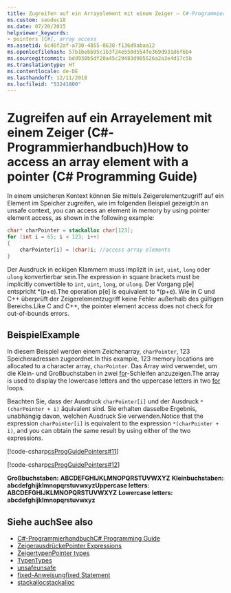 ```yaml
---
title: Zugreifen auf ein Arrayelement mit einem Zeiger – C#-Programmierhandbuch
ms.custom: seodec18
ms.date: 07/20/2015
helpviewer_keywords:
- pointers [C#], array access
ms.assetid: 6c46f2af-a730-4855-8638-f136d9abaa12
ms.openlocfilehash: 57b1bebb95c1b3f24e550d554fe369d931d6f6b4
ms.sourcegitcommit: bdd930b5df20a45c29483d905526a2a3e4d17c5b
ms.translationtype: HT
ms.contentlocale: de-DE
ms.lasthandoff: 12/11/2018
ms.locfileid: "53241800"
---
```

# <a name="how-to-access-an-array-element-with-a-pointer-c-programming-guide"></a><span data-ttu-id="3234e-102">Zugreifen auf ein Arrayelement mit einem Zeiger (C#-Programmierhandbuch)</span><span class="sxs-lookup"><span data-stu-id="3234e-102">How to access an array element with a pointer (C# Programming Guide)</span></span>

<span data-ttu-id="3234e-103">In einem unsicheren Kontext können Sie mittels Zeigerelementzugriff auf ein Element im Speicher zugreifen, wie im folgenden Beispiel gezeigt:</span><span class="sxs-lookup"><span data-stu-id="3234e-103">In an unsafe context, you can access an element in memory by using pointer element access, as shown in the following example:</span></span>

```csharp
char* charPointer = stackalloc char[123];
for (int i = 65; i < 123; i++)
{
    charPointer[i] = (char)i; //access array elements
}
```

<span data-ttu-id="3234e-104">Der Ausdruck in eckigen Klammern muss implizit in `int`, `uint`, `long` oder `ulong` konvertierbar sein.</span><span class="sxs-lookup"><span data-stu-id="3234e-104">The expression in square brackets must be implicitly convertible to `int`, `uint`, `long`, or `ulong`.</span></span> <span data-ttu-id="3234e-105">Der Vorgang p[e] entspricht \*(p+e).</span><span class="sxs-lookup"><span data-stu-id="3234e-105">The operation p[e] is equivalent to \*(p+e).</span></span> <span data-ttu-id="3234e-106">Wie in C und C++ überprüft der Zeigerelementzugriff keine Fehler außerhalb des gültigen Bereichs.</span><span class="sxs-lookup"><span data-stu-id="3234e-106">Like C and C++, the pointer element access does not check for out-of-bounds errors.</span></span>

## <a name="example"></a><span data-ttu-id="3234e-107">Beispiel</span><span class="sxs-lookup"><span data-stu-id="3234e-107">Example</span></span>

<span data-ttu-id="3234e-108">In diesem Beispiel werden einem Zeichenarray, `charPointer`, 123 Speicheradressen zugeordnet.</span><span class="sxs-lookup"><span data-stu-id="3234e-108">In this example, 123 memory locations are allocated to a character array, `charPointer`.</span></span> <span data-ttu-id="3234e-109">Das Array wird verwendet, um die Klein- und Großbuchstaben in zwei [for](../../../csharp/language-reference/keywords/for.md)-Schleifen anzuzeigen.</span><span class="sxs-lookup"><span data-stu-id="3234e-109">The array is used to display the lowercase letters and the uppercase letters in two [for](../../../csharp/language-reference/keywords/for.md) loops.</span></span>

<span data-ttu-id="3234e-110">Beachten Sie, dass der Ausdruck `charPointer[i]` und der Ausdruck `*(charPointer + i)` äquivalent sind. Sie erhalten dasselbe Ergebnis, unabhängig davon, welchen Ausdruck Sie verwenden.</span><span class="sxs-lookup"><span data-stu-id="3234e-110">Notice that the expression `charPointer[i]` is equivalent to the expression `*(charPointer + i)`, and you can obtain the same result by using either of the two expressions.</span></span>

[!code-csharp[csProgGuidePointers#11](../../../csharp/programming-guide/unsafe-code-pointers/codesnippet/CSharp/how-to-access-an-array-element-with-a-pointer_1.cs)]

[!code-csharp[csProgGuidePointers#12](../../../csharp/programming-guide/unsafe-code-pointers/codesnippet/CSharp/how-to-access-an-array-element-with-a-pointer_2.cs)]

<span data-ttu-id="3234e-111">**Großbuchstaben:**
**ABCDEFGHIJKLMNOPQRSTUVWXYZ**
**Kleinbuchstaben:**
**abcdefghijklmnopqrstuvwxyz**</span><span class="sxs-lookup"><span data-stu-id="3234e-111">**Uppercase letters:**
**ABCDEFGHIJKLMNOPQRSTUVWXYZ**
**Lowercase letters:**
**abcdefghijklmnopqrstuvwxyz**</span></span>

## <a name="see-also"></a><span data-ttu-id="3234e-112">Siehe auch</span><span class="sxs-lookup"><span data-stu-id="3234e-112">See also</span></span>

- [<span data-ttu-id="3234e-113">C#-Programmierhandbuch</span><span class="sxs-lookup"><span data-stu-id="3234e-113">C# Programming Guide</span></span>](../../../csharp/programming-guide/index.md)
- [<span data-ttu-id="3234e-114">Zeigerausdrücke</span><span class="sxs-lookup"><span data-stu-id="3234e-114">Pointer Expressions</span></span>](../../../csharp/programming-guide/unsafe-code-pointers/pointer-expressions.md)
- [<span data-ttu-id="3234e-115">Zeigertypen</span><span class="sxs-lookup"><span data-stu-id="3234e-115">Pointer types</span></span>](../../../csharp/programming-guide/unsafe-code-pointers/pointer-types.md)
- [<span data-ttu-id="3234e-116">Typen</span><span class="sxs-lookup"><span data-stu-id="3234e-116">Types</span></span>](../../../csharp/language-reference/keywords/types.md)
- [<span data-ttu-id="3234e-117">unsafe</span><span class="sxs-lookup"><span data-stu-id="3234e-117">unsafe</span></span>](../../../csharp/language-reference/keywords/unsafe.md)
- [<span data-ttu-id="3234e-118">fixed-Anweisung</span><span class="sxs-lookup"><span data-stu-id="3234e-118">fixed Statement</span></span>](../../../csharp/language-reference/keywords/fixed-statement.md)
- [<span data-ttu-id="3234e-119">stackalloc</span><span class="sxs-lookup"><span data-stu-id="3234e-119">stackalloc</span></span>](../../../csharp/language-reference/keywords/stackalloc.md)
